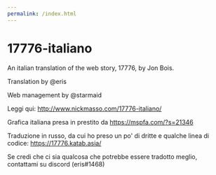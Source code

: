```yaml
---
permalink: /index.html
---
```


# 17776-italiano

An italian translation of the web story, 17776, by Jon Bois. 

Translation by @eris

Web management by @starmaid

Leggi qui: http://www.nickmasso.com/17776-italiano/

Grafica italiana presa in prestito da https://mspfa.com/?s=21346

Traduzione in russo, da cui ho preso un po' di dritte e qualche linea di codice: https://17776.katab.asia/

Se credi che ci sia qualcosa che potrebbe essere tradotto meglio, contattami su discord (eris#1468)
